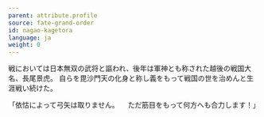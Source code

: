 ```yaml
---
parent: attribute.profile
source: fate-grand-order
id: nagao-kagetora
language: ja
weight: 0
---
```


戦においては日本無双の武将と謳われ、後年は軍神とも称された越後の戦国大名、長尾景虎。
自らを毘沙門天の化身と称し義をもって戦国の世を治めんと生涯戦い続けた。

「依怙によって弓矢は取りません。
　ただ筋目をもって何方へも合力します！」
